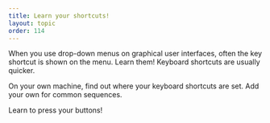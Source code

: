 ```yaml
---
title: Learn your shortcuts!
layout: topic
order: 114
---
```



When you use drop-down menus on graphical user interfaces, often the key
shortcut is shown on the menu. Learn them! Keyboard shortcuts are usually
quicker.

On your own machine, find out where your keyboard shortcuts are set. Add your
own for common sequences.

Learn to press your buttons!
